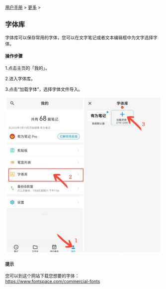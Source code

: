[用户手册](/dragonnest/drawnote/manual) > [更多](/dragonnest/drawnote/manual/more) >

字体库
---
字体库可以保存常用的字体，您可以在文字笔记或者文本编辑框中为文字选择字体。

#### 操作步骤
1.点击主页的「我的」。

2.进入字体库。

3.点击“加载字体”，选择字体文件导入。

![](imgs/font_library.png)

#### 提示
您可以到这个网站下载您想要的字体：https://www.fontspace.com/commercial-fonts
